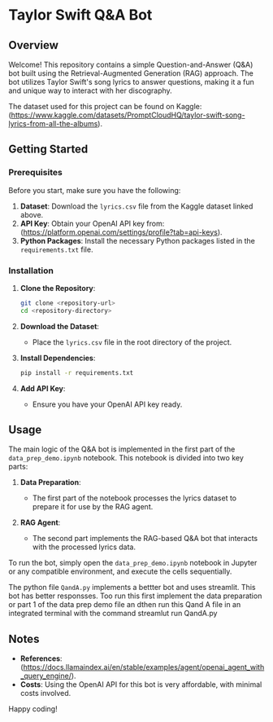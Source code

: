 # Taylor Swift Q&A Bot

## Overview
Welcome! This repository contains a simple Question-and-Answer (Q&A) bot built using the Retrieval-Augmented Generation (RAG) approach. The bot utilizes Taylor Swift's song lyrics to answer questions, making it a fun and unique way to interact with her discography.

The dataset used for this project can be found on Kaggle: (https://www.kaggle.com/datasets/PromptCloudHQ/taylor-swift-song-lyrics-from-all-the-albums).

## Getting Started

### Prerequisites
Before you start, make sure you have the following:

1. **Dataset**: Download the `lyrics.csv` file from the Kaggle dataset linked above.
2. **API Key**: Obtain your OpenAI API key from: (https://platform.openai.com/settings/profile?tab=api-keys).
3. **Python Packages**: Install the necessary Python packages listed in the `requirements.txt` file.

### Installation

1. **Clone the Repository**:
    ```bash
    git clone <repository-url>
    cd <repository-directory>
    ```

2. **Download the Dataset**:
    - Place the `lyrics.csv` file in the root directory of the project.

3. **Install Dependencies**:
    ```bash
    pip install -r requirements.txt
    ```

4. **Add API Key**:
    - Ensure you have your OpenAI API key ready.

## Usage

The main logic of the Q&A bot is implemented in the first part of the `data_prep_demo.ipynb` notebook. This notebook is divided into two key parts:

1. **Data Preparation**:
   - The first part of the notebook processes the lyrics dataset to prepare it for use by the RAG agent.

2. **RAG Agent**:
   - The second part implements the RAG-based Q&A bot that interacts with the processed lyrics data.

To run the bot, simply open the `data_prep_demo.ipynb` notebook in Jupyter or any compatible environment, and execute the cells sequentially.

The python file `QandA.py` implements a bettter bot and uses streamlit. This bot has better responsses. Too run this first implement the data preparation or part 1 of the data prep demo file an dthen run this Qand A file in an integrated terminal with the command streamlut run QandA.py

## Notes

- **References**: (https://docs.llamaindex.ai/en/stable/examples/agent/openai_agent_with_query_engine/).
- **Costs**: Using the OpenAI API for this bot is very affordable, with minimal costs involved.

Happy coding!
